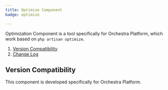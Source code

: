 ```yaml
---
title: Optimize Component
badge: optimize

---
```


Optimization Component is a tool specifically for Orchestra Platform, which work based on `php artisan optimize`.

1. [Version Compatibility](#compatibility)
2. [Change Log]({doc-url}/components/optimize/changes#v3-0)

<a name="compatibility"></a>
## Version Compatibility

This component is developed specifically for Orchestra Platform.
